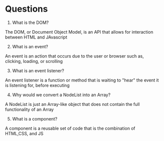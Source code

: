 # Questions

1. What is the DOM?

The DOM, or Document Object Model, is an API that allows for interaction between HTML and JAvascript

2. What is an event?

An event is an action that occurs due to the user or browser such as, clicking, loading, or scrolling

3. What is an event listener?

An event listener is a function or method that is waiting to "hear" the event it is listening for,
before executing

4. Why would we convert a NodeList into an Array?

A NodeList is just an Array-like object that does not contain the full functionality of an Array

5. What is a component?

A component is a reusable set of code that is the combination of HTML,CSS, and JS
